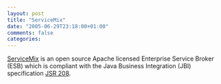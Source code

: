 ```yaml
---
layout: post
title: "ServiceMix"
date: "2005-06-29T23:18:00+01:00"
comments: false
categories: 
---
```


<p><a href="http://servicemix.org/">ServiceMix</a> is an open source Apache licensed Enterprise Service Broker (ESB) which is compliant with the Java Business Integration (JBI) specification <a href="http://www.jcp.org/en/jsr/detail?id=208">JSR 208</a>.</p>


